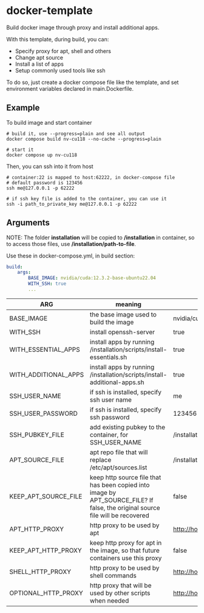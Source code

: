 # docker-template
Build docker image through proxy and install additional apps.

With this template, during build, you can:
- Specify proxy for apt, shell and others
- Change apt source
- Install a list of apps
- Setup commonly used tools like ssh

To do so, just create a docker compose file like the template, and set environment variables declared in main.Dockerfile.

## Example

To build image and start container
```Shell
# build it, use --progress=plain and see all output
docker compose build nv-cu118 --no-cache --progress=plain

# start it
docker compose up nv-cu118
```

Then, you can ssh into it from host
```Shell
# container:22 is mapped to host:62222, in docker-compose file
# default password is 123456
ssh me@127.0.0.1 -p 62222

# if ssh key file is added to the container, you can use it
ssh -i path_to_private_key me@127.0.0.1 -p 62222
```

## Arguments

NOTE: The folder **installation** will be copied to **/installation** in container, so to access those files, use **/installation/path-to-file**.

Use these in docker-compose.yml, in build section:

```yaml
build:
    args:
        BASE_IMAGE: nvidia/cuda:12.3.2-base-ubuntu22.04
        WITH_SSH: true
        ...
```

| ARG                  | meaning                                                        | example                             |
|----------------------|----------------------------------------------------------------|-------------------------------------|
| BASE_IMAGE           | the base image used to build the image                         | nvidia/cuda:12.3.2-base-ubuntu22.04 |
| WITH_SSH             | install openssh-server                                         | true                                |
| WITH_ESSENTIAL_APPS  | install apps by running /installation/scripts/install-essentials.sh      | true                                |
| WITH_ADDITIONAL_APPS | install apps by running /installation/scripts/install-additional-apps.sh | true                                |
| SSH_USER_NAME        | if ssh is installed, specify ssh user name                     | me                               |
| SSH_USER_PASSWORD    | if ssh is installed, specify ssh password                      | 123456                              |
| SSH_PUBKEY_FILE    | add existing pubkey to the container, for SSH_USER_NAME         | /installation/scripts/sshkey/mykey.rsa.pub   |
| APT_SOURCE_FILE      | apt repo file that will replace /etc/apt/sources.list          | /installation/scripts/sources-tsinghua.list  |
| KEEP_APT_SOURCE_FILE | keep http source file that has been copied into image by APT_SOURCE_FILE? If false, the original source file will be recovered | false |
| APT_HTTP_PROXY       | http proxy to be used by apt                                   | http://host.docker.internal:7890    |
| KEEP_APT_HTTP_PROXY | keep http proxy for apt in the image, so that future containers use this proxy | false |
| SHELL_HTTP_PROXY     | http proxy to be used by shell commands                        | http://host.docker.internal:7890    |
| OPTIONAL_HTTP_PROXY  | http proxy that will be used by other scripts when needed      | http://host.docker.internal:7890    |
